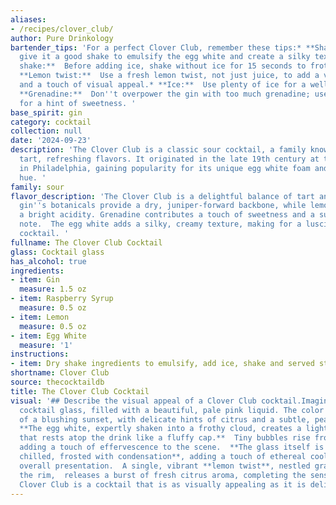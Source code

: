 ```yaml
---
aliases:
- /recipes/clover_club/
author: Pure Drinkology
bartender_tips: 'For a perfect Clover Club, remember these tips:* **Shake hard:**  Really
  give it a good shake to emulsify the egg white and create a silky texture.* **Dry
  shake:**  Before adding ice, shake without ice for 15 seconds to froth the egg white.*
  **Lemon twist:**  Use a fresh lemon twist, not just juice, to add a vibrant aroma
  and a touch of visual appeal.* **Ice:**  Use plenty of ice for a well-chilled drink.*
  **Grenadine:**  Don''t overpower the gin with too much grenadine; use it subtly
  for a hint of sweetness. '
base_spirit: gin
category: cocktail
collection: null
date: '2024-09-23'
description: 'The Clover Club is a classic sour cocktail, a family known for their
  tart, refreshing flavors. It originated in the late 19th century at the Clover Club
  in Philadelphia, gaining popularity for its unique egg white foam and vibrant pink
  hue. '
family: sour
flavor_description: 'The Clover Club is a delightful balance of tart and sweet.  The
  gin''s botanicals provide a dry, juniper-forward backbone, while lemon juice adds
  a bright acidity. Grenadine contributes a touch of sweetness and a subtle raspberry
  note.  The egg white adds a silky, creamy texture, making for a luscious and complex
  cocktail. '
fullname: The Clover Club Cocktail
glass: Cocktail glass
has_alcohol: true
ingredients:
- item: Gin
  measure: 1.5 oz
- item: Raspberry Syrup
  measure: 0.5 oz
- item: Lemon
  measure: 0.5 oz
- item: Egg White
  measure: '1'
instructions:
- item: Dry shake ingredients to emulsify, add ice, shake and served straight up.
shortname: Clover Club
source: thecocktaildb
title: The Clover Club Cocktail
visual: '## Describe the visual appeal of a Clover Club cocktail.Imagine a classic
  cocktail glass, filled with a beautiful, pale pink liquid. The color is reminiscent
  of a blushing sunset, with delicate hints of citrus and a subtle, pearly shimmer.
  **The egg white, expertly shaken into a frothy cloud, creates a light, airy head
  that rests atop the drink like a fluffy cap.**  Tiny bubbles rise from the depths,
  adding a touch of effervescence to the scene.  **The glass itself is immaculately
  chilled, frosted with condensation**, adding a touch of ethereal coolness to the
  overall presentation.  A single, vibrant **lemon twist**, nestled gracefully on
  the rim,  releases a burst of fresh citrus aroma, completing the sensory experience.  **The
  Clover Club is a cocktail that is as visually appealing as it is delicious.** '
---
```



